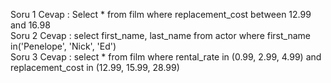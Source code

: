 Soru 1 Cevap :
Select * from film
where replacement_cost between 12.99 and 16.98 <br>
Soru 2 Cevap :
select first_name, last_name from actor
where first_name in('Penelope', 'Nick', 'Ed') <br>
Soru 3 Cevap :
select * from film
where rental_rate in (0.99, 2.99, 4.99) and replacement_cost in (12.99, 15.99, 28.99) <br> 
